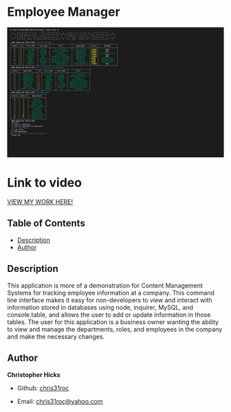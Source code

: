 # Employee Manager

![Photo of Application](./assets/employee-manager.png)


# Link to video
[VIEW MY WORK HERE!](https://drive.google.com/file/d/1hTqYDHPsrvvlhqghnTlTMDE-jhpjdIk3/view)


## Table of Contents

* [Description](#Description)
* [Author](#Author)


## Description
 
This application is more of a demonstration for Content Management Systems for tracking employee information at a company. This command line interface makes it easy for non-developers to view and interact with information stored in databases using node, inquirer, MySQL, and console.table, and allows the user to add or update information in those tables. The user for this application is a business owner wanting the ability to view and manage the departments, roles, and employees in the company and make the necessary changes.

## Author

**Christopher Hicks**

- Github: [chris31roc](https://github.com/chris31roc)

- Email: chris31roc@yahoo.com